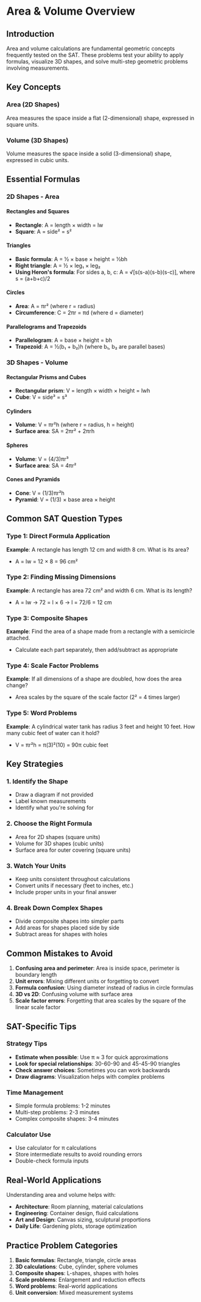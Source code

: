 # Area & Volume Overview

## Introduction

Area and volume calculations are fundamental geometric concepts frequently tested on the SAT. These problems test your ability to apply formulas, visualize 3D shapes, and solve multi-step geometric problems involving measurements.

## Key Concepts

### Area (2D Shapes)
Area measures the space inside a flat (2-dimensional) shape, expressed in square units.

### Volume (3D Shapes)
Volume measures the space inside a solid (3-dimensional) shape, expressed in cubic units.

## Essential Formulas

### 2D Shapes - Area

#### Rectangles and Squares
- **Rectangle**: A = length × width = lw
- **Square**: A = side² = s²

#### Triangles
- **Basic formula**: A = ½ × base × height = ½bh
- **Right triangle**: A = ½ × leg₁ × leg₂
- **Using Heron's formula**: For sides a, b, c: A = √[s(s-a)(s-b)(s-c)], where s = (a+b+c)/2

#### Circles
- **Area**: A = πr² (where r = radius)
- **Circumference**: C = 2πr = πd (where d = diameter)

#### Parallelograms and Trapezoids
- **Parallelogram**: A = base × height = bh
- **Trapezoid**: A = ½(b₁ + b₂)h (where b₁, b₂ are parallel bases)

### 3D Shapes - Volume

#### Rectangular Prisms and Cubes
- **Rectangular prism**: V = length × width × height = lwh
- **Cube**: V = side³ = s³

#### Cylinders
- **Volume**: V = πr²h (where r = radius, h = height)
- **Surface area**: SA = 2πr² + 2πrh

#### Spheres
- **Volume**: V = (4/3)πr³
- **Surface area**: SA = 4πr²

#### Cones and Pyramids
- **Cone**: V = (1/3)πr²h
- **Pyramid**: V = (1/3) × base area × height

## Common SAT Question Types

### Type 1: Direct Formula Application
**Example**: A rectangle has length 12 cm and width 8 cm. What is its area?
- A = lw = 12 × 8 = 96 cm²

### Type 2: Finding Missing Dimensions
**Example**: A rectangle has area 72 cm² and width 6 cm. What is its length?
- A = lw → 72 = l × 6 → l = 72/6 = 12 cm

### Type 3: Composite Shapes
**Example**: Find the area of a shape made from a rectangle with a semicircle attached.
- Calculate each part separately, then add/subtract as appropriate

### Type 4: Scale Factor Problems
**Example**: If all dimensions of a shape are doubled, how does the area change?
- Area scales by the square of the scale factor (2² = 4 times larger)

### Type 5: Word Problems
**Example**: A cylindrical water tank has radius 3 feet and height 10 feet. How many cubic feet of water can it hold?
- V = πr²h = π(3)²(10) = 90π cubic feet

## Key Strategies

### 1. Identify the Shape
- Draw a diagram if not provided
- Label known measurements
- Identify what you're solving for

### 2. Choose the Right Formula
- Area for 2D shapes (square units)
- Volume for 3D shapes (cubic units)
- Surface area for outer covering (square units)

### 3. Watch Your Units
- Keep units consistent throughout calculations
- Convert units if necessary (feet to inches, etc.)
- Include proper units in your final answer

### 4. Break Down Complex Shapes
- Divide composite shapes into simpler parts
- Add areas for shapes placed side by side
- Subtract areas for shapes with holes

## Common Mistakes to Avoid

1. **Confusing area and perimeter**: Area is inside space, perimeter is boundary length
2. **Unit errors**: Mixing different units or forgetting to convert
3. **Formula confusion**: Using diameter instead of radius in circle formulas
4. **3D vs 2D**: Confusing volume with surface area
5. **Scale factor errors**: Forgetting that area scales by the square of the linear scale factor

## SAT-Specific Tips

### Strategy Tips
- **Estimate when possible**: Use π ≈ 3 for quick approximations
- **Look for special relationships**: 30-60-90 and 45-45-90 triangles
- **Check answer choices**: Sometimes you can work backwards
- **Draw diagrams**: Visualization helps with complex problems

### Time Management
- Simple formula problems: 1-2 minutes
- Multi-step problems: 2-3 minutes
- Complex composite shapes: 3-4 minutes

### Calculator Use
- Use calculator for π calculations
- Store intermediate results to avoid rounding errors
- Double-check formula inputs

## Real-World Applications

Understanding area and volume helps with:
- **Architecture**: Room planning, material calculations
- **Engineering**: Container design, fluid calculations
- **Art and Design**: Canvas sizing, sculptural proportions
- **Daily Life**: Gardening plots, storage optimization

## Practice Problem Categories

1. **Basic formulas**: Rectangle, triangle, circle areas
2. **3D calculations**: Cube, cylinder, sphere volumes
3. **Composite shapes**: L-shapes, shapes with holes
4. **Scale problems**: Enlargement and reduction effects
5. **Word problems**: Real-world applications
6. **Unit conversion**: Mixed measurement systems

